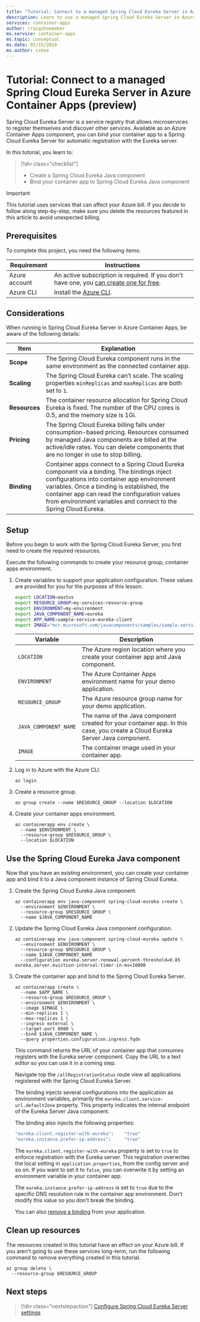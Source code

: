 ```yaml
---
title: "Tutorial: Connect to a managed Spring Cloud Eureka Server in Azure Container Apps"
description: Learn to use a managed Spring Cloud Eureka Server in Azure Container Apps.
services: container-apps
author: craigshoemaker
ms.service: container-apps
ms.topic: conceptual
ms.date: 03/15/2024
ms.author: cshoe
---
```


# Tutorial: Connect to a managed Spring Cloud Eureka Server in Azure Container Apps (preview)

Spring Cloud Eureka Server is a service registry that allows microservices to register themselves and discover other services. Available as an Azure Container Apps component, you can bind your container app to a Spring Cloud Eureka Server for automatic registration with the Eureka server.

In this tutorial, you learn to:

> [!div class="checklist"]
> * Create a Spring Cloud Eureka Java component
> * Bind your container app to Spring Cloud Eureka Java component

> [!IMPORTANT]
> This tutorial uses services that can affect your Azure bill. If you decide to follow along step-by-step, make sure you delete the resources featured in this article to avoid unexpected billing.

## Prerequisites

To complete this project, you need the following items:

| Requirement  | Instructions |
|--|--|
| Azure account | An active subscription is required. If you don't have one, you [can create one for free](https://azure.microsoft.com/free/). |
| Azure CLI | Install the [Azure CLI](/cli/azure/install-azure-cli).|

## Considerations

When running in Spring Cloud Eureka Server in Azure Container Apps, be aware of the following details:

| Item | Explanation |
|---|---|
| **Scope** | The Spring Cloud Eureka component runs in the same environment as the connected container app. |
| **Scaling** | The Spring Cloud Eureka can’t scale. The scaling properties `minReplicas` and `maxReplicas` are both set to `1`. |
| **Resources** | The container resource allocation for Spring Cloud Eureka is fixed. The number of the CPU cores is 0.5, and the memory size is 1Gi. |
| **Pricing** | The Spring Cloud Eureka billing falls under consumption-based pricing. Resources consumed by managed Java components are billed at the active/idle rates. You can delete components that are no longer in use to stop billing. |
| **Binding** | Container apps connect to a Spring Cloud Eureka component via a binding. The bindings inject configurations into container app environment variables. Once a binding is established, the container app can read the configuration values from environment variables and connect to the Spring Cloud Eureka. |

## Setup

Before you begin to work with the Spring Cloud Eureka Server, you first need to create the required resources.

Execute the following commands to create your resource group, container apps environment.

1. Create variables to support your application configuration. These values are provided for you for the purposes of this lesson.

    ```bash
    export LOCATION=eastus
    export RESOURCE_GROUP=my-services-resource-group
    export ENVIRONMENT=my-environment
    export JAVA_COMPONENT_NAME=eureka
    export APP_NAME=sample-service-eureka-client
    export IMAGE="mcr.microsoft.com/javacomponents/samples/sample-service-eureka-client:latest"
    ```

    | Variable | Description |
    |---|---|
    | `LOCATION` | The Azure region location where you create your container app and Java component. |
    | `ENVIRONMENT` | The Azure Container Apps environment name for your demo application. |
    | `RESOURCE_GROUP` | The Azure resource group name for your demo application. |
    | `JAVA_COMPONENT_NAME` | The name of the Java component created for your container app. In this case, you create a Cloud Eureka Server Java component.  |
    | `IMAGE` | The container image used in your container app. |

1. Log in to Azure with the Azure CLI.

    ```azurecli
    az login
    ```

1. Create a resource group.

    ```azurecli
    az group create --name $RESOURCE_GROUP --location $LOCATION
    ```

1. Create your container apps environment.

    ```azurecli
    az containerapp env create \
      --name $ENVIRONMENT \
      --resource-group $RESOURCE_GROUP \
      --location $LOCATION
    ```

## Use the Spring Cloud Eureka Java component

Now that you have an existing environment, you can create your container app and bind it to a Java component instance of Spring Cloud Eureka.

1. Create the Spring Cloud Eureka Java component.

    ```azurecli
    az containerapp env java-component spring-cloud-eureka create \
      --environment $ENVIRONMENT \
      --resource-group $RESOURCE_GROUP \
      --name $JAVA_COMPONENT_NAME
    ```

1. Update the Spring Cloud Eureka Java component configuration.

    ```azurecli
    az containerapp env java-component spring-cloud-eureka update \
      --environment $ENVIRONMENT \
      --resource-group $RESOURCE_GROUP \
      --name $JAVA_COMPONENT_NAME 
      --configuration eureka.server.renewal-percent-threshold=0.85 eureka.server.eviction-interval-timer-in-ms=10000
    ```

1. Create the container app and bind to the Spring Cloud Eureka Server.

    ```azurecli
    az containerapp create \
      --name $APP_NAME \
      --resource-group $RESOURCE_GROUP \
      --environment $ENVIRONMENT \
      --image $IMAGE \
      --min-replicas 1 \
      --max-replicas 1 \
      --ingress external \
      --target-port 8080 \
      --bind $JAVA_COMPONENT_NAME \
      --query properties.configuration.ingress.fqdn
    ```

    This command returns the URL of your container app that consumes registers with the Eureka server component. Copy the URL to a text editor so you can use it in a coming step.

    Navigate top the `/allRegistrationStatus` route view all applications registered with the Spring Cloud Eureka Server.

    The binding injects several configurations into the application as environment variables, primarily the `eureka.client.service-url.defaultZone` property. This property indicates the internal endpoint of the Eureka Server Java component.

    The binding also injects the following properties:

    ```bash
    "eureka.client.register-with-eureka":    "true"
    "eureka.instance.prefer-ip-address":     "true"
    ```

    The `eureka.client.register-with-eureka` property is set to `true` to enforce registration with the Eureka server. This registration overwrites the local setting in `application.properties`, from the config server and so on. If you want to set it to `false`, you can overwrite it by setting an environment variable in your container app.

    The `eureka.instance.prefer-ip-address` is set to `true` due to the specific DNS resolution rule in the container app environment. Don't modify this value so you don't break the binding.

    You can also [remove a binding](spring-cloud-eureka-server-usage.md#unbind) from your application.

## Clean up resources

The resources created in this tutorial have an effect on your Azure bill. If you aren't going to use these services long-term, run the following command to remove everything created in this tutorial.

```azurecli
az group delete \
  --resource-group $RESOURCE_GROUP
```

## Next steps

> [!div class="nextstepaction"]
> [Configure Spring Cloud Eureka Server settings](spring-cloud-eureka-server-usage.md)
